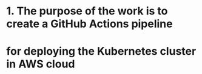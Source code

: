 # 1. The purpose of the work is to сreate a GitHub Actions pipeline 
# for deploying the Kubernetes cluster in AWS cloud
